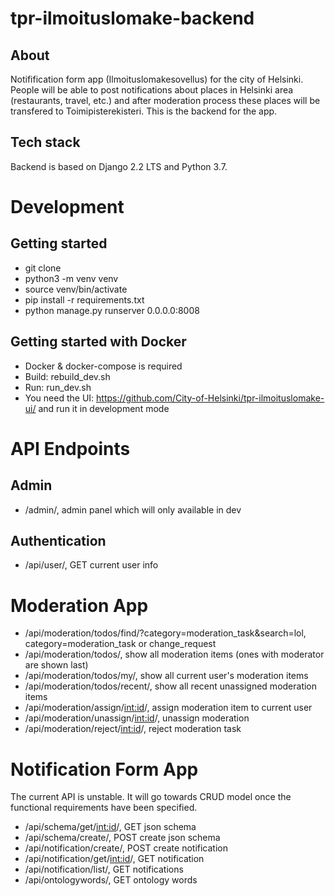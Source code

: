 # tpr-ilmoituslomake-backend

## About

Notifification form app (Ilmoituslomakesovellus) for the city of Helsinki. People will be able to post notifications about places in Helsinki area (restaurants, travel, etc.) and after moderation process these places will be transfered to Toimipisterekisteri. This is the backend for the app.

## Tech stack

Backend is based on Django 2.2 LTS and Python 3.7.

# Development

## Getting started

* git clone <thisrepo>
* python3 -m venv venv
* source venv/bin/activate
* pip install -r requirements.txt
* python manage.py runserver 0.0.0.0:8008


## Getting started with Docker

* Docker & docker-compose is required
* Build: rebuild_dev.sh
* Run: run_dev.sh
* You need the UI: https://github.com/City-of-Helsinki/tpr-ilmoituslomake-ui/ and run it in development mode

# API Endpoints

## Admin

* /admin/, admin panel which will only available in dev

## Authentication

* /api/user/, GET current user info

# Moderation App
* /api/moderation/todos/find/?category=moderation_task&search=lol, category=moderation_task or change_request
* /api/moderation/todos/, show all moderation items (ones with moderator are shown last)
* /api/moderation/todos/my/, show all current user's moderation items
* /api/moderation/todos/recent/, show all recent unassigned moderation items
* /api/moderation/assign/<int:id>/, assign moderation item to current user
* /api/moderation/unassign/<int:id>/, unassign moderation
* /api/moderation/reject/<int:id>/, reject moderation task



# Notification Form App

The current API is unstable. It will go towards CRUD model once the functional requirements have been specified.

* /api/schema/get/<int:id>/, GET json schema
* /api/schema/create/, POST create json schema
* /api/notification/create/, POST create notification
* /api/notification/get/<int:id>/, GET notification
* /api/notification/list/, GET notifications
* /api/ontologywords/, GET ontology words